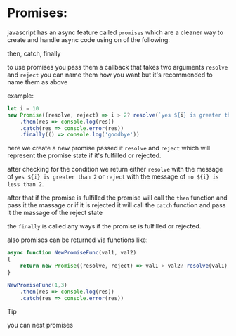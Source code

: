 # Promises:

javascript has an async feature called `promises` which are a cleaner way to create and handle async code using on of the following:

then, catch, finally

to use promises you pass them a callback that takes two arguments `resolve` and `reject` you can name them how you want but it's recommended to name them as above

example:

```javascript
let i = 10
new Promise((resolve, reject) => i > 2? resolve(`yes ${i} is greater than 2`): reject(`no ${i} is less than 2`))
    .then(res => console.log(res))
    .catch(res => console.error(res))
    .finally(() => console.log('goodbye'))
```

here we create a new promise passed it `resolve` and `reject` which will represent the promise state if it's fulfilled or rejected.

after checking for the condition we return either `resolve` with the message of `yes ${i} is greater than 2` or `reject` with the message of `no ${i} is less than 2`.

after that if the promise is fulfilled the promise will call the `then` function and pass it the massage or if it is rejected it will call the `catch` function and pass it the massage of the reject state

the `finally` is called any ways if the promise is fulfilled or rejected.

also promises can be returned via functions like:

```javascript
async function NewPromiseFunc(val1, val2)
{
    return new Promise((resolve, reject) => val1 > val2? resolve(val1): reject(val2))
}

NewPromiseFunc(1,3)
    .then(res => console.log(res))
    .catch(res => console.error(res))
```

> [!TIP]
> you can nest promises 